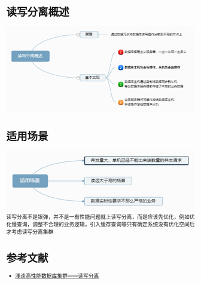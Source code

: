 # 读写分离概述

![读写分离概述.png](读写分离概述.png)

# 适用场景

![读写分离适用场景.png](读写分离适用场景.png)
读写分离不是银弹，并不是一有性能问题就上读写分离，而是应该先优化，例如优化慢查询，调整不合理的业务逻辑，引入缓存查询等只有确定系统没有优化空间后才考虑读写分离集群

# 参考文献

- [浅谈高性能数据库集群——读写分离](https://juejin.im/post/5b3753b66fb9a00e65267a55)